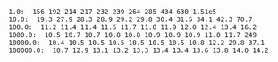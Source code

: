     1.0:  156 192 214 217 232 239 264 285 434 630 1.51e5
    10.0:  19.3 27.9 28.3 28.9 29.2 29.8 30.4 31.5 34.1 42.3 70.7
    100.0:  11.2 11.4 11.4 11.5 11.7 11.8 11.9 12.0 12.4 13.4 16.2
    1000.0:  10.5 10.7 10.7 10.8 10.8 10.9 10.9 10.9 11.0 11.7 249
    10000.0:  10.4 10.5 10.5 10.5 10.5 10.5 10.5 10.8 12.2 29.8 37.1
    100000.0:  10.7 12.9 13.1 13.2 13.3 13.4 13.4 13.6 13.8 14.0 14.2

